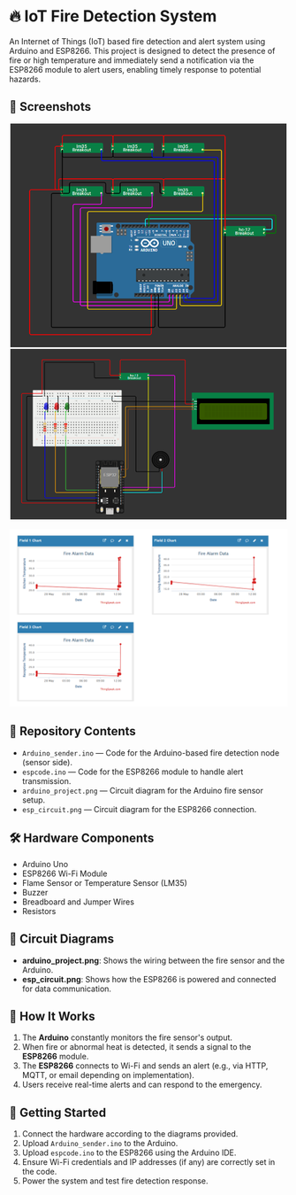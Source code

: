 # 🔥 IoT Fire Detection System

An Internet of Things (IoT) based fire detection and alert system using Arduino and ESP8266. This project is designed to detect the presence of fire or high temperature and immediately send a notification via the ESP8266 module to alert users, enabling timely response to potential hazards.
## 📸 Screenshots
<p align="center">
  <img src="arduino_project.png" alt="Arduino Project" width="500"/>
  <img src="esp_circuit.png" alt="ESP Circuit" width="500"/>
</p>

<p align="center">
  <img src="chart.png" alt="Chart" width="700"/>
</p>


## 📁 Repository Contents

- `Arduino_sender.ino` — Code for the Arduino-based fire detection node (sensor side).
- `espcode.ino` — Code for the ESP8266 module to handle alert transmission.
- `arduino_project.png` — Circuit diagram for the Arduino fire sensor setup.
- `esp_circuit.png` — Circuit diagram for the ESP8266 connection.

## 🛠️ Hardware Components

- Arduino Uno
- ESP8266 Wi-Fi Module
- Flame Sensor or Temperature Sensor (LM35)
- Buzzer 
- Breadboard and Jumper Wires
- Resistors 

## 🔌 Circuit Diagrams

- **arduino_project.png**: Shows the wiring between the fire sensor and the Arduino.
- **esp_circuit.png**: Shows how the ESP8266 is powered and connected for data communication.

## 🔧 How It Works

1. The **Arduino** constantly monitors the fire sensor's output.
2. When fire or abnormal heat is detected, it sends a signal to the **ESP8266** module.
3. The **ESP8266** connects to Wi-Fi and sends an alert (e.g., via HTTP, MQTT, or email depending on implementation).
4. Users receive real-time alerts and can respond to the emergency.

## 🚀 Getting Started

1. Connect the hardware according to the diagrams provided.
2. Upload `Arduino_sender.ino` to the Arduino.
3. Upload `espcode.ino` to the ESP8266 using the Arduino IDE.
4. Ensure Wi-Fi credentials and IP addresses (if any) are correctly set in the code.
5. Power the system and test fire detection response.





